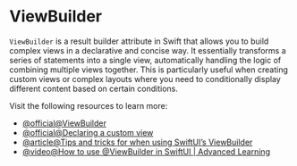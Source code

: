 # ViewBuilder

`ViewBuilder` is a result builder attribute in Swift that allows you to build complex views in a declarative and concise way. It essentially transforms a series of statements into a single view, automatically handling the logic of combining multiple views together. This is particularly useful when creating custom views or complex layouts where you need to conditionally display different content based on certain conditions.

Visit the following resources to learn more:

- [@official@ViewBuilder](https://developer.apple.com/documentation/swiftui/viewbuilder)
- [@official@Declaring a custom view](https://developer.apple.com/documentation/swiftui/declaring-a-custom-view)
- [@article@Tips and tricks for when using SwiftUI’s ViewBuilder](https://www.swiftbysundell.com/articles/swiftui-viewbuilder-tips-and-tricks/)
- [@video@How to use @ViewBuilder in SwiftUI | Advanced Learning](https://www.youtube.com/watch?v=pXmBRK1BjLw)